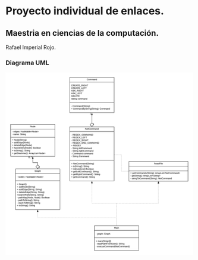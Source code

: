 # Proyecto individual de enlaces.

## Maestria en ciencias de la computación.

Rafael Imperial Rojo.

### Diagrama UML
![UML](NetCity.png)
